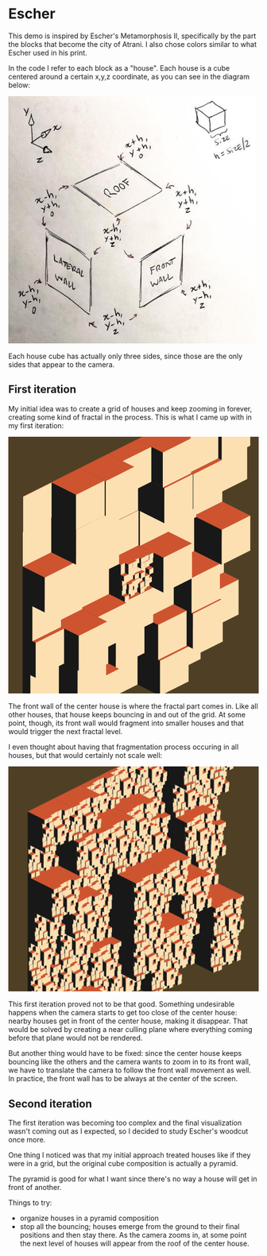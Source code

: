 
# Escher

This demo is inspired by Escher's Metamorphosis II, specifically by the part the blocks that become the city of Atrani. I also chose colors similar to what Escher used in his print.

In the code I refer to each block as a "house". Each house is a cube centered around a certain x,y,z coordinate, as you can see in the diagram below:

![](img/20181110-2136-house.jpg)

Each house cube has actually only three sides, since those are the only sides that appear to the camera.

## First iteration

My initial idea was to create a grid of houses and keep zooming in forever, creating some kind of fractal in the process. This is what I came up with in my first iteration:

![](img/20181110-2131-wall-of-houses-recursive.png)

The front wall of the center house is where the fractal part comes in. Like all other houses, that house keeps bouncing in and out of the grid. At some point, though, its front wall would fragment into smaller houses and that would trigger the next fractal level.

I even thought about having that fragmentation process occuring in all houses, but that would certainly not scale well:

![](img/20181110-2057-smaller-houses-everywhere.png)

This first iteration proved not to be that good. Something undesirable happens when the camera starts to get too close of the center house: nearby houses get in front of the center house, making it disappear. That would be solved by creating a near culling plane where everything coming before that plane would not be rendered.

But another thing would have to be fixed: since the center house keeps bouncing like the others and the camera wants to zoom in to its front wall, we have to translate the camera to follow the front wall movement as well. In practice, the front wall has to be always at the center of the screen.

## Second iteration

The first iteration was becoming too complex and the final visualization wasn't coming out as I expected, so I decided to study Escher's woodcut once more.

One thing I noticed was that my initial approach treated houses like if they were in a grid, but the original cube composition is actually a pyramid.

The pyramid is good for what I want since there's no way a house will get in front of another.

Things to try:

- organize houses in a pyramid composition
- stop all the bouncing; houses emerge from the ground to their final positions and then stay there. As the camera zooms in, at some point the next level of houses will appear from the roof of the center house.

